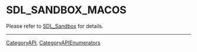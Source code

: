 # SDL_SANDBOX_MACOS

Please refer to [SDL_Sandbox](SDL_Sandbox) for details.

----
[CategoryAPI](CategoryAPI), [CategoryAPIEnumerators](CategoryAPIEnumerators)

